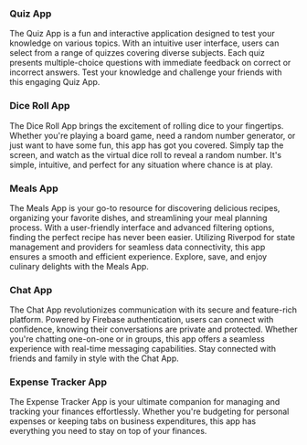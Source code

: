 
### Quiz App
The Quiz App is a fun and interactive application designed to test your knowledge on various topics. With an intuitive user interface, users can select from a range of quizzes covering diverse subjects. Each quiz presents multiple-choice questions with immediate feedback on correct or incorrect answers. Test your knowledge and challenge your friends with this engaging Quiz App.

### Dice Roll App
The Dice Roll App brings the excitement of rolling dice to your fingertips. Whether you're playing a board game, need a random number generator, or just want to have some fun, this app has got you covered. Simply tap the screen, and watch as the virtual dice roll to reveal a random number. It's simple, intuitive, and perfect for any situation where chance is at play.

### Meals App
The Meals App is your go-to resource for discovering delicious recipes, organizing your favorite dishes, and streamlining your meal planning process. With a user-friendly interface and advanced filtering options, finding the perfect recipe has never been easier. Utilizing Riverpod for state management and providers for seamless data connectivity, this app ensures a smooth and efficient experience. Explore, save, and enjoy culinary delights with the Meals App.

### Chat App
The Chat App revolutionizes communication with its secure and feature-rich platform. Powered by Firebase authentication, users can connect with confidence, knowing their conversations are private and protected. Whether you're chatting one-on-one or in groups, this app offers a seamless experience with real-time messaging capabilities. Stay connected with friends and family in style with the Chat App.

### Expense Tracker App

The Expense Tracker App is your ultimate companion for managing and tracking your finances effortlessly. Whether you're budgeting for personal expenses or keeping tabs on business expenditures, this app has everything you need to stay on top of your finances.
